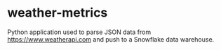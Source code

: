 # weather-metrics

Python application used to parse JSON data from https://www.weatherapi.com and push to a Snowflake data warehouse.
